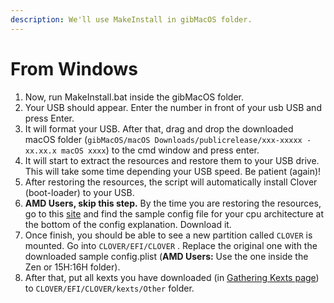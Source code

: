 ```yaml
---
description: We'll use MakeInstall in gibMacOS folder.
---
```


# From Windows

1. Now, run MakeInstall.bat inside the gibMacOS folder.
2. Your USB should appear. Enter the number in front of your usb USB and press Enter.
3. It will format your USB. After that, drag and drop the downloaded macOS folder \(`gibMacOS/macOS Downloads/publicrelease/xxx-xxxxx - xx.xx.x macOS xxxx`\) to the cmd window and press enter.
4. It will start to extract the resources and restore them to your USB drive. This will take some time depending your USB speed. Be patient \(again\)!
5. After restoring the resources, the script will automatically install Clover \(boot-loader\) to your USB.
6. **AMD Users, skip this step.** By the time you are restoring the resources, go to this [site](https://hackintosh.gitbook.io/-r-hackintosh-vanilla-desktop-guide/config.plist-basics) and find the sample config file for your cpu architecture at the bottom of the config explanation. Download it.
7. Once finish, you should be able to see a new partition called `CLOVER` is mounted. Go into `CLOVER/EFI/CLOVER` . Replace the original one with the downloaded sample config.plist \(**AMD Users:** Use the one inside the Zen or 15H:16H folder\).
8. After that, put all kexts you have downloaded \(in [Gathering Kexts page](../get-started/untitled/gathering-kexts.md)\) to `CLOVER/EFI/CLOVER/kexts/Other` folder.

